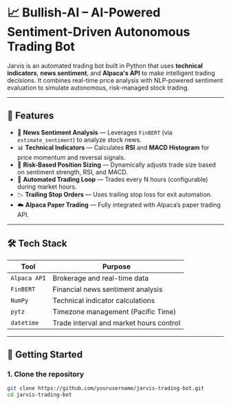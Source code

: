 # 📈 Bullish-AI – AI-Powered Sentiment-Driven Autonomous Trading Bot

Jarvis is an automated trading bot built in Python that uses **technical indicators**, **news sentiment**, and **Alpaca's API** to make intelligent trading decisions. It combines real-time price analysis with NLP-powered sentiment evaluation to simulate autonomous, risk-managed stock trading.

---

## 🧠 Features

- 📰 **News Sentiment Analysis** — Leverages `FinBERT` (via `estimate_sentiment`) to analyze stock news.
- 📊 **Technical Indicators** — Calculates **RSI** and **MACD Histogram** for price momentum and reversal signals.
- 💼 **Risk-Based Position Sizing** — Dynamically adjusts trade size based on sentiment strength, RSI, and MACD.
- 🔁 **Automated Trading Loop** — Trades every N hours (configurable) during market hours.
- 📉 **Trailing Stop Orders** — Uses trailing stop loss for exit automation.
- ☁️ **Alpaca Paper Trading** — Fully integrated with Alpaca’s paper trading API.

---

## 🛠️ Tech Stack

| Tool | Purpose |
|------|---------|
| `Alpaca API` | Brokerage and real-time data |
| `FinBERT` | Financial news sentiment analysis |
| `NumPy` | Technical indicator calculations |
| `pytz` | Timezone management (Pacific Time) |
| `datetime` | Trade interval and market hours control |

---

## 🚀 Getting Started

### 1. Clone the repository
```bash
git clone https://github.com/yourusername/jarvis-trading-bot.git
cd jarvis-trading-bot
